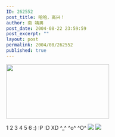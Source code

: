 ```yaml
---
ID: 262552
post_title: 哈哈，高兴！
author: 南 靖男
post_date: 2004-08-22 23:59:59
post_excerpt: ""
layout: post
permalink: 2004/08/262552
published: true
---
```

<img src="http://www.google.com/intl/zh-CN/logos/summer2004_tennis.gif" height="146" width="276" />

1 2 3 4 5 6 :) :P :D XD ^_^ ^o^ ^O^
<img src="http://img.shangdu.com/images/newsimg/2004-08/248_22_7884.jpg" />
<img src="http://muyan.2wiw.com/mlogger/upfiles/1093596525.gif" />